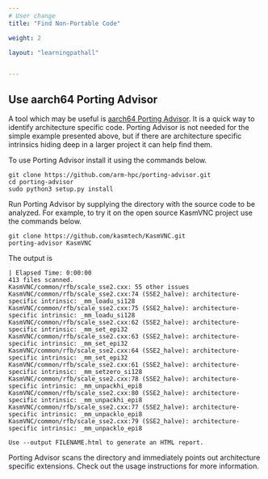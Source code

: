 ```yaml
---
# User change
title: "Find Non-Portable Code"

weight: 2

layout: "learningpathall"


---
```


## Use aarch64 Porting Advisor

A tool which may be useful is [aarch64 Porting Advisor](https://github.com/arm-hpc/porting-advisor). It is a quick way to identify architecture specific code. Porting Advisor is not needed for the simple example presented above, but if there are architecture specific intrinsics hiding deep in a larger project it can help find them. 

To use Porting Advisor install it using the commands below.

```console
git clone https://github.com/arm-hpc/porting-advisor.git
cd porting-advisor
sudo python3 setup.py install
```

Run Porting Advisor by supplying the directory with the source code to be analyzed. For example, to try it on the open source KasmVNC project use the commands below.

```console
git clone https://github.com/kasmtech/KasmVNC.git
porting-advisor KasmVNC 
```

The output is 

```console
| Elapsed Time: 0:00:00                                                                                                              
413 files scanned.
KasmVNC/common/rfb/scale_sse2.cxx: 55 other issues
KasmVNC/common/rfb/scale_sse2.cxx:74 (SSE2_halve): architecture-specific intrinsic: _mm_loadu_si128
KasmVNC/common/rfb/scale_sse2.cxx:75 (SSE2_halve): architecture-specific intrinsic: _mm_loadu_si128
KasmVNC/common/rfb/scale_sse2.cxx:62 (SSE2_halve): architecture-specific intrinsic: _mm_set_epi32
KasmVNC/common/rfb/scale_sse2.cxx:63 (SSE2_halve): architecture-specific intrinsic: _mm_set_epi32
KasmVNC/common/rfb/scale_sse2.cxx:64 (SSE2_halve): architecture-specific intrinsic: _mm_set_epi32
KasmVNC/common/rfb/scale_sse2.cxx:61 (SSE2_halve): architecture-specific intrinsic: _mm_setzero_si128
KasmVNC/common/rfb/scale_sse2.cxx:78 (SSE2_halve): architecture-specific intrinsic: _mm_unpackhi_epi8
KasmVNC/common/rfb/scale_sse2.cxx:80 (SSE2_halve): architecture-specific intrinsic: _mm_unpackhi_epi8
KasmVNC/common/rfb/scale_sse2.cxx:77 (SSE2_halve): architecture-specific intrinsic: _mm_unpacklo_epi8
KasmVNC/common/rfb/scale_sse2.cxx:79 (SSE2_halve): architecture-specific intrinsic: _mm_unpacklo_epi8

Use --output FILENAME.html to generate an HTML report.
```

Porting Advisor scans the directory and immediately points out architecture specific extensions. Check out the usage instructions for more information.


